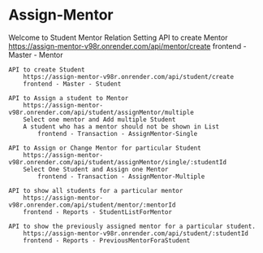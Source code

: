 # Assign-Mentor
Welcome to Student Mentor Relation Setting
    API to create Mentor
        https://assign-mentor-v98r.onrender.com/api/mentor/create
        frontend - Master - Mentor

    API to create Student
        https://assign-mentor-v98r.onrender.com/api/student/create
        frontend - Master - Student

    API to Assign a student to Mentor
        https://assign-mentor-v98r.onrender.com/api/student/assignMentor/multiple
        Select one mentor and Add multiple Student
        A student who has a mentor should not be shown in List
            frontend - Transaction - AssignMentor-Single

    API to Assign or Change Mentor for particular Student
        https://assign-mentor-v98r.onrender.com/api/student/assignMentor/single/:studentId
        Select One Student and Assign one Mentor
            frontend - Transaction - AssignMentor-Multiple

    API to show all students for a particular mentor
        https://assign-mentor-v98r.onrender.com/api/student/mentor/:mentorId
        frontend - Reports - StudentListForMentor
        
    API to show the previously assigned mentor for a particular student.
        https://assign-mentor-v98r.onrender.com/api/student/:studentId
        frontend - Reports - PreviousMentorForaStudent